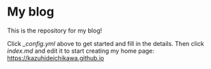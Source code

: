 # My blog

This is the repository for my blog! 

Click *_config.yml* above to get started and fill in the details. Then click *index.md* and edit it to start creating my home page: https://kazuhideichikawa.github.io
